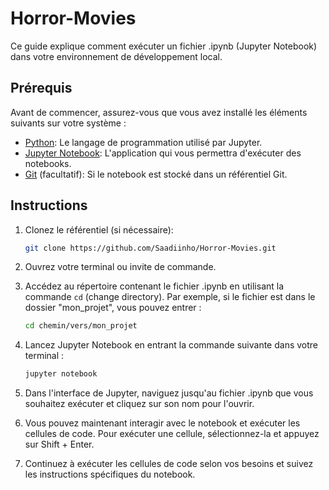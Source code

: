 # Horror-Movies

Ce guide explique comment exécuter un fichier .ipynb (Jupyter Notebook) dans votre environnement de développement local.

## Prérequis

Avant de commencer, assurez-vous que vous avez installé les éléments suivants sur votre système :

- [Python](https://www.python.org/downloads/): Le langage de programmation utilisé par Jupyter.
- [Jupyter Notebook](https://jupyter.org/install): L'application qui vous permettra d'exécuter des notebooks.
- [Git](https://git-scm.com/downloads) (facultatif): Si le notebook est stocké dans un référentiel Git.

## Instructions

1. Clonez le référentiel (si nécessaire):

   ```bash
   git clone https://github.com/Saadiinho/Horror-Movies.git

2. Ouvrez votre terminal ou invite de commande.

3. Accédez au répertoire contenant le fichier .ipynb en utilisant la commande `cd` (change directory). Par exemple, si le fichier est dans le dossier "mon_projet", vous pouvez entrer :

   ```bash
   cd chemin/vers/mon_projet

4. Lancez Jupyter Notebook en entrant la commande suivante dans votre terminal :

   ```bash
   jupyter notebook

5. Dans l'interface de Jupyter, naviguez jusqu'au fichier .ipynb que vous souhaitez exécuter et cliquez sur son nom pour l'ouvrir.

6. Vous pouvez maintenant interagir avec le notebook et exécuter les cellules de code. Pour exécuter une cellule, sélectionnez-la et appuyez sur Shift + Enter.

7. Continuez à exécuter les cellules de code selon vos besoins et suivez les instructions spécifiques du notebook.

